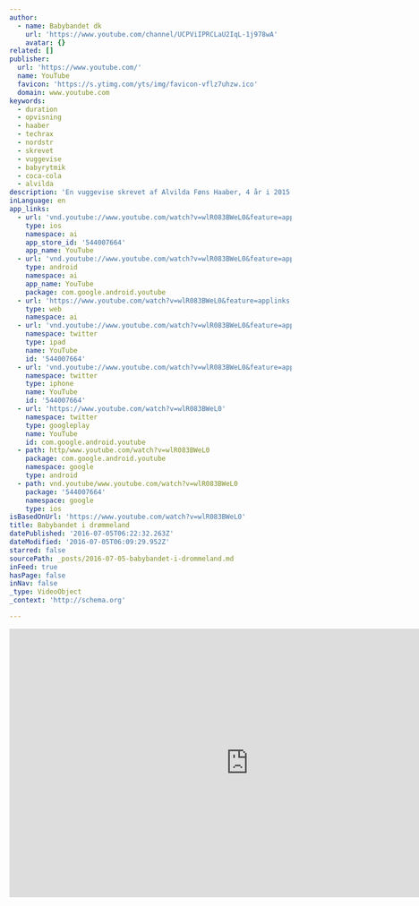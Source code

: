 ```yaml
---
author:
  - name: Babybandet dk
    url: 'https://www.youtube.com/channel/UCPViIPRCLaU2IqL-1j978wA'
    avatar: {}
related: []
publisher:
  url: 'https://www.youtube.com/'
  name: YouTube
  favicon: 'https://s.ytimg.com/yts/img/favicon-vflz7uhzw.ico'
  domain: www.youtube.com
keywords:
  - duration
  - opvisning
  - haaber
  - techrax
  - nordstr
  - skrevet
  - vuggevise
  - babyrytmik
  - coca-cola
  - alvilda
description: 'En vuggevise skrevet af Alvilda Føns Haaber, 4 år i 2015.'
inLanguage: en
app_links:
  - url: 'vnd.youtube://www.youtube.com/watch?v=wlR083BWeL0&feature=applinks'
    type: ios
    namespace: ai
    app_store_id: '544007664'
    app_name: YouTube
  - url: 'vnd.youtube://www.youtube.com/watch?v=wlR083BWeL0&feature=applinks'
    type: android
    namespace: ai
    app_name: YouTube
    package: com.google.android.youtube
  - url: 'https://www.youtube.com/watch?v=wlR083BWeL0&feature=applinks'
    type: web
    namespace: ai
  - url: 'vnd.youtube://www.youtube.com/watch?v=wlR083BWeL0&feature=applinks'
    namespace: twitter
    type: ipad
    name: YouTube
    id: '544007664'
  - url: 'vnd.youtube://www.youtube.com/watch?v=wlR083BWeL0&feature=applinks'
    namespace: twitter
    type: iphone
    name: YouTube
    id: '544007664'
  - url: 'https://www.youtube.com/watch?v=wlR083BWeL0'
    namespace: twitter
    type: googleplay
    name: YouTube
    id: com.google.android.youtube
  - path: http/www.youtube.com/watch?v=wlR083BWeL0
    package: com.google.android.youtube
    namespace: google
    type: android
  - path: vnd.youtube/www.youtube.com/watch?v=wlR083BWeL0
    package: '544007664'
    namespace: google
    type: ios
isBasedOnUrl: 'https://www.youtube.com/watch?v=wlR083BWeL0'
title: Babybandet i drømmeland
datePublished: '2016-07-05T06:22:32.263Z'
dateModified: '2016-07-05T06:09:29.952Z'
starred: false
sourcePath: _posts/2016-07-05-babybandet-i-drommeland.md
inFeed: true
hasPage: false
inNav: false
_type: VideoObject
_context: 'http://schema.org'

---
```

<iframe src="https://cdn.embedly.com/widgets/media.html?src=https%3A%2F%2Fwww.youtube.com%2Fembed%2FwlR083BWeL0%3Ffeature%3Doembed&amp;url=http%3A%2F%2Fwww.youtube.com%2Fwatch%3Fv%3DwlR083BWeL0&amp;image=https%3A%2F%2Fi.ytimg.com%2Fvi%2FwlR083BWeL0%2Fhqdefault.jpg&amp;key=b7d04c9b404c499eba89ee7072e1c4f7&amp;type=text%2Fhtml&amp;schema=youtube" width="854" height="480" scrolling="no" frameborder="0" allowfullscreen="" style=""></iframe>